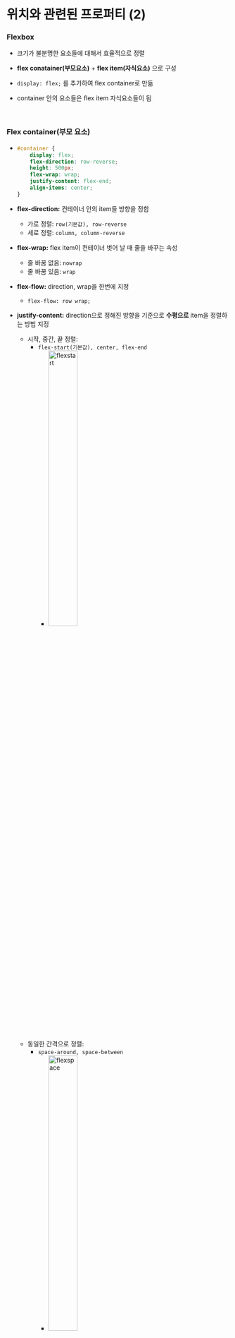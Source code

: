 # 위치와 관련된 프로퍼티 (2)

### Flexbox

* 크기가 불분명한 요소들에 대해서 효율적으로 정렬

* **flex conatainer(부모요소)** + **flex item(자식요소)** 으로 구성
* ```display: flex;``` 를 추가하여 flex container로 만듦
* container 안의 요소들은 flex item 자식요소들이 됨

<br>

### Flex container(부모 요소)

* ```css
  #container {
      display: flex;
      flex-direction: row-reverse;
      height: 500px;
      flex-wrap: wrap;
      justify-content: flex-end;
      align-items: center;
  }
  ```

* **flex-direction:** 컨테이너 안의 item들 방향을 정함

  * 가로 정렬: ```row(기본값), row-reverse ```
  * 세로 정렬: ```column, column-reverse```

* **flex-wrap:** flex item이 컨테이너 벗어 날 때 줄을 바꾸는 속성

  * 줄 바꿈 없음: ```nowrap```
  * 줄 바꿈 있음: ```wrap```

* **flex-flow:** direction, wrap을 한번에 지정

  * ```flex-flow: row wrap;```

* **justify-content:** direction으로 정해진 방향을 기준으로 **수평으로** item을 정렬하는 방법 지정

  * 시작, 중간, 끝 정렬: 
    * ```flex-start(기본값), center, flex-end```
      * <img src="..\images\flexstart.PNG" alt="flexstart" width="40%" height="40%" />
  * 동일한 간격으로 정렬: 
    * ```space-around, space-between```
      * <img src="..\images\flexspace.PNG" alt="flexspace" width="40%" height="40%" />

* **align-items:** direction으로 정해진 방향을 기준으로 **수직으로** item을 정렬

  * ```stretch(기본값), flex-start, flex-end, center```
    * <img src="../images/flexalignitems.PNG" alt="flex align items" width="35%" height="35%" />
  * ```baseline``` : 안의 글자의 기준선을 기준으로 정렬
    * <img src="../images/flexbaseline.PNG" alt="flexbaseline" width="35%" height="35%" />

* **align-content:** direction으로 정해진 방향을 기준으로 **수직으로 *여러줄인***  item을 정렬

  * ```stretch(기본값), flex-start, flex-end, center, space-around, space-between```
    * <img src="../images/flexaligncontent.PNG" alt="flex align content" width="40%" height="40%" />

<br>

### Flex item(자식 요소)

* **flex-grow:** flex item 확장과 관련된 속성

  * ```0(기본값), 1, 2, ...```
  * <img src="../images/flexgrow.PNG" alt="flex grow" width="40%" height="40%" />

* **flex-shirnk:** flex item 축소와 관련된 속성

  * ```0, 1(기본값), 2, ...```
  * <img src="../images/flexshrink.PNG" alt="flex shrink" width="40%" height="40%" />

* **flex-basis:** flex item 기본 크기를 결정함

  * ```auto(기본값), 0px, 10px, 20px, ...```

* **flex:** grow, shrink, basis 한번에 설정

  * ```css
    flex: 1(grow) 0(shrink) auto(basis)
    ```



